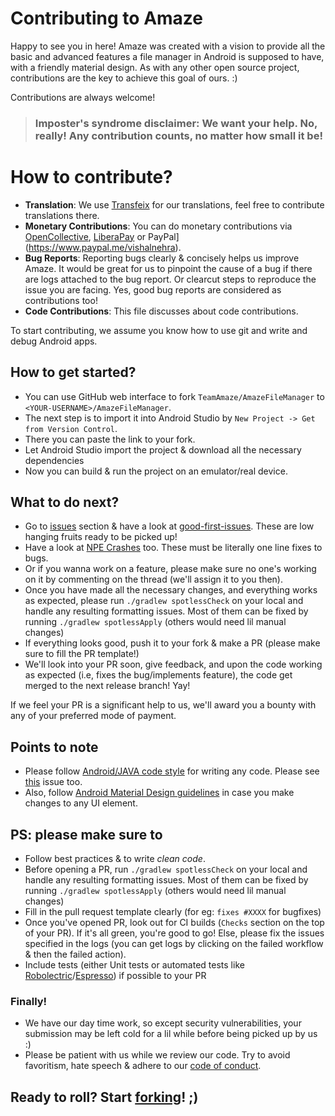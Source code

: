 # Contributing to Amaze

Happy to see you in here! Amaze was created with a vision to provide all the basic and advanced features a file manager in Android is supposed to have, with a friendly material design. As with any other open source project, contributions are the key to achieve this goal of ours. :)

Contributions are always welcome!

> ### Imposter's syndrome disclaimer: We want your help. No, really! Any contribution counts, no matter how small it be!

# How to contribute?

- **Translation**: We use [Transfeix](https://www.transifex.com/amaze/amaze-file-manager/) for our translations, feel free to contribute translations there.
- **Monetary Contributions**: You can do monetary contributions via [OpenCollective](https://opencollective.com/TeamAmaze), [LiberaPay](https://liberapay.com/Team-Amaze/donate) or PayPal](https://www.paypal.me/vishalnehra).
- **Bug Reports**: Reporting bugs clearly & concisely helps us improve Amaze. It would be great for us to pinpoint the cause of a bug if there are logs attached to the bug report. Or clearcut steps to reproduce the issue you are facing. Yes, good bug reports are considered as contributions too!
- **Code Contributions**: This file discusses about code contributions.

To start contributing, we assume you know how to use git and write and debug Android apps.

## How to get started?

 - You can use GitHub web interface to fork `TeamAmaze/AmazeFileManager` to `<YOUR-USERNAME>/AmazeFileManager`.
 - The next step is to import it into Android Studio by `New Project -> Get from Version Control`.
 - There you can paste the link to your fork.
 - Let Android Studio import the project & download all the necessary dependencies
 - Now you can build & run the project on an emulator/real device.

## What to do next?

 - Go to [issues]() section & have a look at [good-first-issues](https://github.com/TeamAmaze/AmazeFileManager/issues?q=is%3Aopen+is%3Aissue+label%3A%22Issue-Easy+%28good+first+issue%29%22). These are low hanging fruits ready to be picked up!
 - Have a look at [NPE Crashes](https://github.com/TeamAmaze/AmazeFileManager/issues?q=is%3Aopen+is%3Aissue+label%3ACrash-NullPointerException) too. These must be literally one line fixes to bugs.
 - Or if you wanna work on a feature, please make sure no one's working on it by commenting on the thread (we'll assign it to you then).
 - Once you have made all the necessary changes, and everything works as expected, please run `./gradlew spotlessCheck` on your local and handle any resulting formatting issues. Most of them can be fixed by running `./gradlew spotlessApply` (others would need lil manual changes)
 - If everything looks good, push it to your fork & make a PR (please make sure to fill the PR template!)
 - We'll look into your PR soon, give feedback, and upon the code working as expected (i.e, fixes the bug/implements feature), the code get merged to the next release branch! Yay!

If we feel your PR is a significant help to us, we'll award you a bounty with any of your preferred mode of payment.

## Points to note

 - Please follow [Android/JAVA code style](https://source.android.com/docs/setup/contribute/code-style) for writing any code. Please see [this](https://github.com/TeamAmaze/AmazeFileManager/issues/986) issue too.
 - Also, follow [Android Material Design guidelines](https://m3.material.io/get-started) in case you make changes to any UI element.

## PS: please make sure to

- Follow best practices & to write _clean code_.
- Before opening a PR, run `./gradlew spotlessCheck` on your local and handle any resulting formatting issues. Most of them can be fixed by running `./gradlew spotlessApply` (others would need lil manual changes)
- Fill in the pull request template clearly (for eg: `fixes #XXXX` for bugfixes)
- Once you've opened PR, look out for CI builds (`Checks` section on the top of your PR). If it's all green, you're good to go! Else, please fix the issues specified in the logs (you can get logs by clicking on the failed workflow & then the failed action).
- Include tests (either Unit tests or automated tests like [Robolectric](http://robolectric.org/)/[Espresso](https://developer.android.com/training/testing/espresso/)) if possible to your PR

### Finally!

- We have our day time work, so except security vulnerabilities, your submission may be left cold for a lil while before being picked up by us :)
- Please be patient with us while we review our code. Try to avoid favoritism, hate speech & adhere to our [code of conduct](https://github.com/TeamAmaze/AmazeFileManager/blob/release/4.0/CODE_OF_CONDUCT.md).

## Ready to roll? Start [forking](https://github.com/TeamAmaze/AmazeFileManager/fork)! ;)